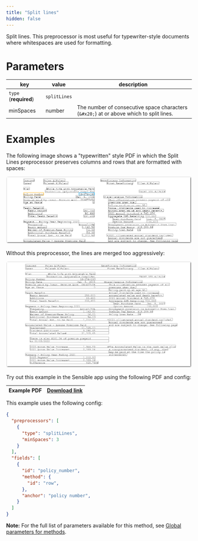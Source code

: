 ```yaml
---
title: "Split lines"
hidden: false
---
```


Split lines. This preprocessor is most useful for typewriter-style documents where whitespaces are used for formatting. 


Parameters
====

| key                   | value        | description                                                  |
| --------------------- | ------------ | ------------------------------------------------------------ |
| `type` (**required**) | `splitLines` |                                                              |
| minSpaces             | number       | The number of consecutive space characters (`&#x20;`) at or above which to split lines. |

Examples
====

The following image shows a "typewritten" style PDF in which the Split Lines preprocessor preserves columns and rows that are formatted with spaces:

![Click to enlarge](https://raw.githubusercontent.com/sensible-hq/sensible-docs/main/readme-sync/assets/v0/images/final/split_lines.png)

Without this preprocessor, the lines are merged too aggressively:

![Click to enlarge](https://raw.githubusercontent.com/sensible-hq/sensible-docs/main/readme-sync/assets/v0/images/final/split_lines_2.png)

Try out this example in the Sensible app using the following PDF and config:

| Example PDF | [Download link](https://raw.githubusercontent.com/sensible-hq/sensible-docs/main/readme-sync/assets/v0/pdfs/split_lines.pdf) |
| --------------------------- | ------------------------------------------------------------ |

This example uses the following config:

```json
{
  "preprocessors": [
    {
      "type": "splitLines",
      "minSpaces": 3
    }
  ],
  "fields": [
    {
      "id": "policy_number",
      "method": {
        "id": "row",
      },
      "anchor": "policy number",
    }
  ]
}
```



**Note:** For the full list of parameters available for this method, see [Global parameters for methods](doc:method#global-parameters-for-methods).

